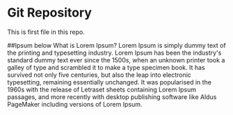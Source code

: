 # Git Repository
This is first file in this repo.

##Ipsum  below
What is Lorem Ipsum?
Lorem Ipsum is simply dummy text of the printing and typesetting industry. Lorem Ipsum has been the industry's standard
 dummy text ever since the 1500s, when an unknown printer took a galley of type and scrambled it to make a type specimen book. 
 It has survived not only five centuries, but also the leap into electronic typesetting, remaining essentially unchanged. 
 It was popularised in the 1960s with the release of Letraset sheets containing Lorem Ipsum passages, 
and more recently with desktop publishing software like Aldus PageMaker including versions of Lorem Ipsum.